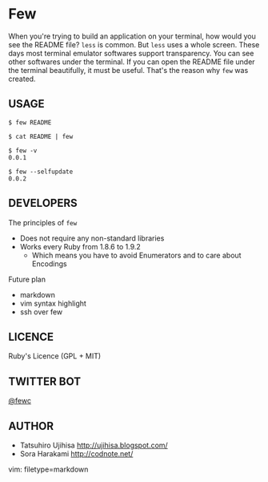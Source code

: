 # Few

When you're trying to build an application on your terminal, how would you see
the README file? `less` is common. But `less` uses a whole screen. These days
most terminal emulator softwares support transparency. You can see other
softwares under the terminal. If you can open the README file under the terminal
beautifully, it must be useful. That's the reason why `few` was created.

## USAGE

    $ few README

    $ cat README | few

    $ few -v
    0.0.1

    $ few --selfupdate
    0.0.2

## DEVELOPERS

The principles of `few`

* Does not require any non-standard libraries
* Works every Ruby from 1.8.6 to 1.9.2
    * Which means you have to avoid Enumerators and to care about Encodings

Future plan

* markdown
* vim syntax highlight
* ssh over few

## LICENCE

Ruby's Licence (GPL + MIT)

## TWITTER BOT

[@fewc](http://twitter.com/fewc)

## AUTHOR

* Tatsuhiro Ujihisa <http://ujihisa.blogspot.com/>
* Sora Harakami <http://codnote.net/>

 vim: filetype=markdown
